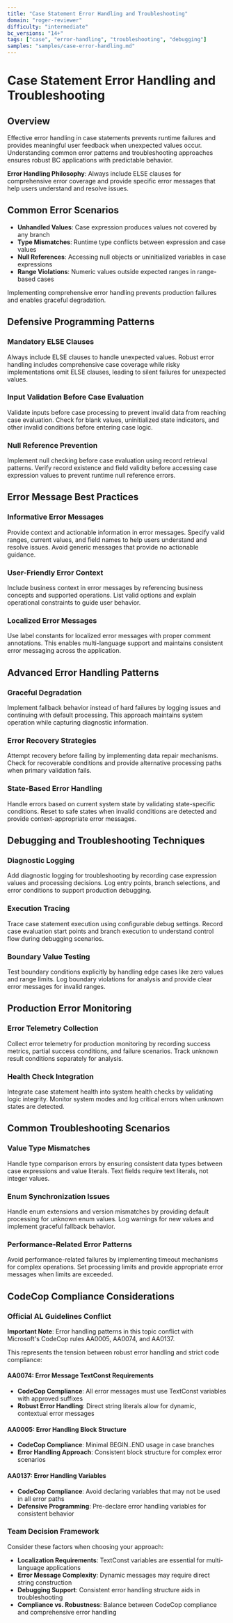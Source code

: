 ```yaml
---
title: "Case Statement Error Handling and Troubleshooting"
domain: "roger-reviewer"
difficulty: "intermediate"
bc_versions: "14+"
tags: ["case", "error-handling", "troubleshooting", "debugging"]
samples: "samples/case-error-handling.md"
---
```

# Case Statement Error Handling and Troubleshooting

## Overview

Effective error handling in case statements prevents runtime failures and provides meaningful user feedback when unexpected values occur. Understanding common error patterns and troubleshooting approaches ensures robust BC applications with predictable behavior.

**Error Handling Philosophy**: Always include ELSE clauses for comprehensive error coverage and provide specific error messages that help users understand and resolve issues.

## Common Error Scenarios
- **Unhandled Values**: Case expression produces values not covered by any branch
- **Type Mismatches**: Runtime type conflicts between expression and case values  
- **Null References**: Accessing null objects or uninitialized variables in case expressions
- **Range Violations**: Numeric values outside expected ranges in range-based cases

Implementing comprehensive error handling prevents production failures and enables graceful degradation.

## Defensive Programming Patterns

### Mandatory ELSE Clauses
Always include ELSE clauses to handle unexpected values. Robust error handling includes comprehensive case coverage while risky implementations omit ELSE clauses, leading to silent failures for unexpected values.

### Input Validation Before Case Evaluation
Validate inputs before case processing to prevent invalid data from reaching case evaluation. Check for blank values, uninitialized state indicators, and other invalid conditions before entering case logic.

### Null Reference Prevention
Implement null checking before case evaluation using record retrieval patterns. Verify record existence and field validity before accessing case expression values to prevent runtime null reference errors.

## Error Message Best Practices

### Informative Error Messages
Provide context and actionable information in error messages. Specify valid ranges, current values, and field names to help users understand and resolve issues. Avoid generic messages that provide no actionable guidance.

### User-Friendly Error Context
Include business context in error messages by referencing business concepts and supported operations. List valid options and explain operational constraints to guide user behavior.

### Localized Error Messages
Use label constants for localized error messages with proper comment annotations. This enables multi-language support and maintains consistent error messaging across the application.

## Advanced Error Handling Patterns

### Graceful Degradation
Implement fallback behavior instead of hard failures by logging issues and continuing with default processing. This approach maintains system operation while capturing diagnostic information.

### Error Recovery Strategies
Attempt recovery before failing by implementing data repair mechanisms. Check for recoverable conditions and provide alternative processing paths when primary validation fails.

### State-Based Error Handling
Handle errors based on current system state by validating state-specific conditions. Reset to safe states when invalid conditions are detected and provide context-appropriate error messages.

## Debugging and Troubleshooting Techniques

### Diagnostic Logging
Add diagnostic logging for troubleshooting by recording case expression values and processing decisions. Log entry points, branch selections, and error conditions to support production debugging.

### Execution Tracing
Trace case statement execution using configurable debug settings. Record case evaluation start points and branch execution to understand control flow during debugging scenarios.

### Boundary Value Testing
Test boundary conditions explicitly by handling edge cases like zero values and range limits. Log boundary violations for analysis and provide clear error messages for invalid ranges.

## Production Error Monitoring

### Error Telemetry Collection
Collect error telemetry for production monitoring by recording success metrics, partial success conditions, and failure scenarios. Track unknown result conditions separately for analysis.

### Health Check Integration
Integrate case statement health into system health checks by validating logic integrity. Monitor system modes and log critical errors when unknown states are detected.

## Common Troubleshooting Scenarios

### Value Type Mismatches
Handle type comparison errors by ensuring consistent data types between case expressions and value literals. Text fields require text literals, not integer values.

### Enum Synchronization Issues
Handle enum extensions and version mismatches by providing default processing for unknown enum values. Log warnings for new values and implement graceful fallback behavior.

### Performance-Related Error Patterns
Avoid performance-related failures by implementing timeout mechanisms for complex operations. Set processing limits and provide appropriate error messages when limits are exceeded.

## CodeCop Compliance Considerations

### Official AL Guidelines Conflict

**Important Note**: Error handling patterns in this topic conflict with Microsoft's CodeCop rules AA0005, AA0074, and AA0137.

This represents the tension between robust error handling and strict code compliance:

#### AA0074: Error Message TextConst Requirements
- **CodeCop Compliance**: All error messages must use TextConst variables with approved suffixes
- **Robust Error Handling**: Direct string literals allow for dynamic, contextual error messages

#### AA0005: Error Handling Block Structure
- **CodeCop Compliance**: Minimal BEGIN..END usage in case branches
- **Error Handling Approach**: Consistent block structure for complex error scenarios

#### AA0137: Error Handling Variables
- **CodeCop Compliance**: Avoid declaring variables that may not be used in all error paths
- **Defensive Programming**: Pre-declare error handling variables for consistent behavior

### Team Decision Framework

Consider these factors when choosing your approach:
- **Localization Requirements**: TextConst variables are essential for multi-language applications
- **Error Message Complexity**: Dynamic messages may require direct string construction
- **Debugging Support**: Consistent error handling structure aids in troubleshooting
- **Compliance vs. Robustness**: Balance between CodeCop compliance and comprehensive error handling

